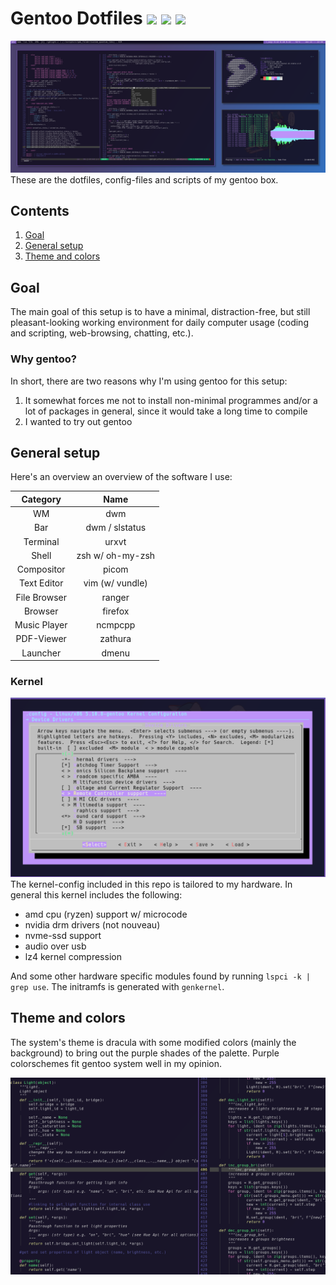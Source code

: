 # Gentoo Dotfiles ![](https://shields.io/badge/Distro-Gentoo-6E56AF.svg) ![](https://img.shields.io/badge/Branch-Master-blue.svg)  ![](https://img.shields.io/badge/License-MIT-orange.svg) 

![desktop screenshot](https://github.com/channel-42/gentoo/blob/master/Pictures/.resources/main.png "Screenshot of my desktop")
These are the dotfiles, config-files and scripts of my gentoo box.

## Contents
1. [Goal](#goal)
2. [General setup](#general-setup)
3. [Theme and colors](#theme-and-colors)

## Goal
The main goal of this setup is to have a minimal, distraction-free, but still pleasant-looking working environment for daily computer usage (coding and scripting, web-browsing, chatting, etc.).  
### Why gentoo?
In short, there are two reasons why I'm using gentoo for this setup:
1. It somewhat forces me not to install non-minimal programmes and/or a lot of packages in general, since it would take a long time to compile
2. I wanted to try out gentoo

## General setup

Here's an overview an overview of the software I use:

| Category | Name |
|:--------:|:----:|
|WM|dwm|
|Bar|dwm / slstatus|
|Terminal|urxvt|
|Shell|zsh w/ oh-my-zsh|
|Compositor|picom|
|Text Editor|vim (w/ vundle)|
|File Browser|ranger|
|Browser|firefox|
|Music Player|ncmpcpp|
|PDF-Viewer|zathura|
|Launcher|dmenu|

### Kernel
![kernel pic](https://github.com/channel-42/gentoo/blob/master/Pictures/.resources/kernel.png "Screenshot of my desktop")
The kernel-config included in this repo is tailored to my hardware. In general this kernel includes the following: 
- amd cpu (ryzen) support w/ microcode
- nvidia drm drivers (not nouveau)
- nvme-ssd support
- audio over usb
- lz4 kernel compression

And some other hardware specific modules found by running `lspci -k | grep use`. The initramfs is generated with `genkernel`.

## Theme and colors

The system's theme is dracula with some modified colors (mainly the background) to bring out the purple shades of the palette. Purple colorschemes fit gentoo system well in my opinion. 

![another screenshot](https://github.com/channel-42/gentoo/blob/master/Pictures/.resources/colors.png "Screenshot of my desktop")
